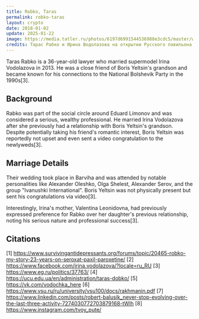 ```yaml
---
title: Robko, Taras
permalink: robko-taras
layout: crypto
date: 2018-01-02
update: 2025-01-22
image: https://media.tatler.ru/photos/6197d6991544536988e3cdc5/master/w_320%2Cc_limit/375af82c8f496f8ac0fa904fb81a07c2.jpg
credits: Тарас Рабко и Ирина Водолазова на открытии Русского павильона в Венеции, Фото, Григорий Галантный, tatler.ru
---
```


Taras Rabko is a 36-year-old lawyer who married supermodel Irina Vodolazova in 2013. He was a close friend of Boris Yeltsin's grandson and became known for his connections to the National Bolshevik Party in the 1990s[3].

## Background
Rabko was part of the social circle around Eduard Limonov and was considered a serious, wealthy professional. He married Irina Vodolazova after she previously had a relationship with Boris Yeltsin's grandson. Despite potentially taking his friend's romantic interest, Boris Yeltsin was reportedly not upset and even sent a video congratulation to the newlyweds[3].

## Marriage Details
Their wedding took place in Barviha and was attended by notable personalities like Alexander Oleshko, Olga Shelest, Alexander Serov, and the group "Ivanushki International". Boris Yeltsin was not physically present but sent his congratulations via video[3].

Interestingly, Irina's mother, Valentina Leonidovna, had previously expressed preference for Rabko over her daughter's previous relationship, noting his serious nature and professional success[3].

## Citations

[1] https://www.survivingantidepressants.org/forums/topic/20465-robko-my-story-23-years-on-seroxat-paxil-paroxetine/
[2] https://www.facebook.com/irina.vodolazova/?locale=ru_RU
[3] https://www.eg.ru/politics/37763/
[4] https://ucu.edu.ua/en/administration/taras-dobko/
[5] https://vk.com/vodochka_here
[6] https://www.vsu.ru/ru/university/vsu100/docs/rakhmanin.pdf
[7] https://www.linkedin.com/posts/robert-balusik_never-stop-evolving-over-the-last-three-activity-7274030772703879168-tWIh
[8] https://www.instagram.com/tvoy_pute/
